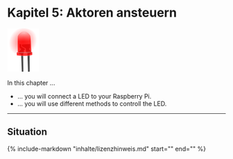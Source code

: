 # Kapitel 5: Aktoren ansteuern

![Kapitelbild](bilder/kap_05_kapitelbild.png)

In this chapter ...

- ... you will connect a LED to your Raspberry Pi.
- ... you will use different methods to controll the LED.

---

## Situation

{%
   include-markdown "inhalte/lizenzhinweis.md"
   start="<!--Lizenzhinweis-->"
   end="<!--Lizenzhinweis-->"
%}
